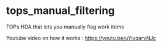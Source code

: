 # tops_manual_filtering
TOPs HDA that lets you manually flag work items


Youtube video on how it works : https://youtu.be/uYivqarvNJc

